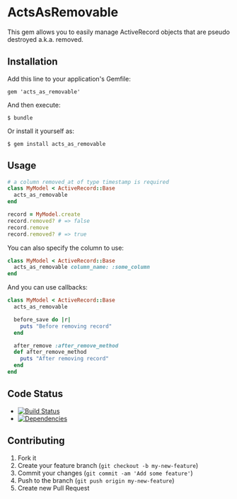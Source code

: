 # ActsAsRemovable

This gem allows you to easily manage ActiveRecord objects that are pseudo destroyed a.k.a. removed.

## Installation

Add this line to your application's Gemfile:

    gem 'acts_as_removable'

And then execute:

    $ bundle

Or install it yourself as:

    $ gem install acts_as_removable

## Usage

```ruby
# a column removed_at of type timestamp is required 
class MyModel < ActiveRecord::Base
  acts_as_removable
end

record = MyModel.create
record.removed? # => false
record.remove
record.removed? # => true
```

You can also specify the column to use:
```ruby
class MyModel < ActiveRecord::Base
  acts_as_removable column_name: :some_column
end
```

And you can use callbacks:
```ruby
class MyModel < ActiveRecord::Base
  acts_as_removable

  before_save do |r|
    puts "Before removing record"
  end

  after_remove :after_remove_method
  def after_remove_method
    puts "After removing record"
  end
end
```

## Code Status

* [![Build Status](https://api.travis-ci.org/SICSoftwareGmbH/acts_as_removable.png)](https://travis-ci.org/SICSoftwareGmbH/acts_as_removable)
* [![Dependencies](https://gemnasium.com/SICSoftwareGmbH/acts_as_removable.png?travis)](https://gemnasium.com/SICSoftwareGmbH/acts_as_removable)

## Contributing

1. Fork it
2. Create your feature branch (`git checkout -b my-new-feature`)
3. Commit your changes (`git commit -am 'Add some feature'`)
4. Push to the branch (`git push origin my-new-feature`)
5. Create new Pull Request
